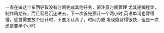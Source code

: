 一直在做这个东西导致没有时间完成其他任务，要注意时间管理
尤其是编程类，制作周期长，而且容易沉迷进去，下一次首先预计一个两小时
英语单词也背得慢，感觉需要放个倒计时，不要太认真了，时间为重
发现能背得很快，但是一次还是要半个小时

